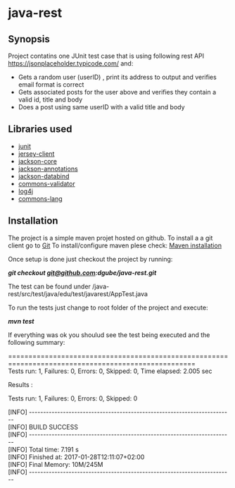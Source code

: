 # java-rest
## Synopsis

Project contatins one JUnit test case that is using following rest API https://jsonplaceholder.typicode.com/ and:
* Gets a random user (userID) , print its address to output and verifies email format is correct
* Gets associated posts for the user above and verifies they contain a valid id, title and body
* Does a post using same userID with a valid title and body


## Libraries used 

- [junit](https://mvnrepository.com/artifact/junit/junit)
- [jersey-client](https://mvnrepository.com/artifact/com.sun.jersey/jersey-client)
- [jackson-core](https://mvnrepository.com/artifact/com.fasterxml.jackson.core/jackson-core)
- [jackson-annotations](https://mvnrepository.com/artifact/com.fasterxml.jackson.core/jackson-databind)
- [jackson-databind](https://mvnrepository.com/artifact/com.fasterxml.jackson.core/jackson-databind)
- [commons-validator](https://mvnrepository.com/artifact/commons-validator/commons-validator)
- [log4j](https://mvnrepository.com/artifact/log4j/log4j)
- [commons-lang](https://mvnrepository.com/artifact/commons-lang/commons-lang)


## Installation

The project is a simple maven projet hosted on github.
To install a a git client go to [Git](https://git-scm.com/downloads)
To install/configure maven plese check: [Maven installation](http://maven.apache.org/install.html)  
  
  
Once setup is done just checkout the project by running:

**_git checkout git@github.com:dgube/java-rest.git_**

The test can be found under /java-rest/src/test/java/edu/test/javarest/AppTest.java  
  
  
To run the tests just change to root folder of the project and execute:  

**_mvn test_**


If everything was ok you shoulud see the test being executed and the following summary:  

====================================================================================================  
Tests run: 1, Failures: 0, Errors: 0, Skipped: 0, Time elapsed: 2.005 sec  

Results :  

Tests run: 1, Failures: 0, Errors: 0, Skipped: 0  

[INFO] ------------------------------------------------------------------------  
[INFO] BUILD SUCCESS  
[INFO] ------------------------------------------------------------------------  
[INFO] Total time: 7.191 s  
[INFO] Finished at: 2017-01-28T12:11:07+02:00  
[INFO] Final Memory: 10M/245M  
[INFO] ------------------------------------------------------------------------  

